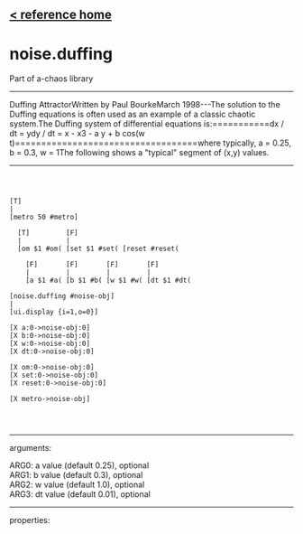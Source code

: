 [< reference home](ceammc_lib.html)
---

# noise.duffing


Part of a-chaos library

---

Duffing AttractorWritten by Paul BourkeMarch 1998---The solution to the Duffing equations is often used as an example of a classic chaotic system.The Duffing system of differential equations is:===========dx / dt = ydy / dt = x - x3 - a y + b cos(w t)===================================where typically, a = 0.25, b = 0.3, w = 1The following shows a &#34;typical&#34; segment of (x,y) values.<br>


---


```



[T]
|
[metro 50 #metro]

  [T]         [F]
  |           |
  [om $1 #om( [set $1 #set( [reset #reset(

    [F]       [F]       [F]       [F]
    |         |         |         |
    [a $1 #a( [b $1 #b( [w $1 #w( [dt $1 #dt(

[noise.duffing #noise-obj]
|
[ui.display {i=1,o=0}]

[X a:0->noise-obj:0]
[X b:0->noise-obj:0]
[X w:0->noise-obj:0]
[X dt:0->noise-obj:0] 

[X om:0->noise-obj:0]
[X set:0->noise-obj:0]
[X reset:0->noise-obj:0]

[X metro->noise-obj]


            
```

---
arguments:

ARG0: a value (default 0.25), optional<br>
ARG1: b value (default 0.3), optional<br>
ARG2: w value (default 1.0), optional<br>
ARG3: dt value (default 0.01), optional<br>

---
properties:


